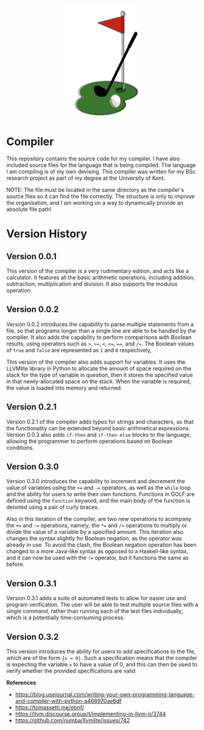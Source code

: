 <p align="center">
<img width="200" height="300" src="images/golf_pl_logo.png"></img>
</p>

# Compiler
This repository contains the source code for my compiler. I have also included source files for the language that is being compiled. The language I am compiling is of my own devising. This compiler was written for my BSc research project as part of my degree at the University of Kent. 

NOTE: The file must be located in the same directory as the compiler's source files so it can find the file correctly. The structure is only to improve the organisation, and I am working on a way to dynamically provide an absolute file path!

# Version History
Version 0.0.1
---
This version of the compiler is a very rudimentary edition, and acts like a calculator. It features all the basic arithmetic operations, including addition, subtraction, multiplication and division. It also supports the modulus operation. 

Version 0.0.2
---
Version 0.0.2 introduces the capability to parse multiple statements from a file, so that programs longer than a single line are able to be handled by the compiler. It also adds the capability to perform comparisons with Boolean results, using operators such as `>`, `>=`, `<`, `<=`, `==`, and `/=`. The Boolean values of `true` and `false` are represented as `1` and `0` respectively,  

This version of the compiler also adds support for variables. It uses the LLVMlite library in Python to allocate the amount of space required on the stack for the type of variable in question, then it stores the specified value in that newly-allocated space on the stack. When the variable is required, the value is loaded into memory and returned. 

Version 0.2.1
---
Version 0.2.1 of the compiler adds types for strings and characters, so that the functionality can be extended beyond basic arithmetical expressions. Version 0.0.3 also adds `if-then` and `if-then-else` blocks to the language, allowing the programmer to perform operations based on Boolean conditions.

Version 0.3.0
---
Version 0.3.0 introduces the capability to increment and decrement the value of variables using the `+=` and `-=` operators, as well as the `while` loop and the ability for users to write their own functions. Functions in GOLF are defined using the `function` keyword, and the main body of the function is denoted using a pair of curly braces. 

Also in this iteration of the compiler, are two new operations to acompany the `+=` and `-=` operations, namely, the `*=` and `/=` operations to multiply or divide the value of a variable by a specified amount. This iteration also changes the syntax slightly for Boolean negation, as the operator was already in use. To avoid the clash, the Boolean negation operation has been changed to a more Java-like syntax as opposed to a Haskell-like syntax, and it can now be used with the `!=` operator, but it functions the same as before. 

Version 0.3.1
---
Version 0.3.1 adds a suite of automated tests to allow for easier use and program verification. The user will be able to test multiple source files with a single command, rather than running each of the test files individually, which is a potentially time-consuming process.    

Version 0.3.2
---
This version introduces the ability for users to add specifications to the file, which are of the form `{x = 0}`. Such a specification means that the compiler is expecting the variable `x` to have a value of 0, and this can then be used to verify whether the provided specifications are valid


**References**
- https://blog.usejournal.com/writing-your-own-programming-language-and-compiler-with-python-a468970ae6df
- https://tomassetti.me/ebnf/
- https://llvm.discourse.group/t/implementing-in-llvm-ir/3744
- https://github.com/numba/llvmlite/issues/742
